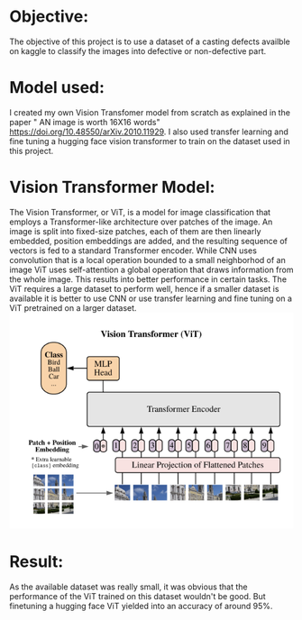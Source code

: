 # Objective:
The objective of this project is to use a dataset of a casting defects availble on kaggle to classify the images into defective or non-defective part.
# Model used:
I created my own Vision Transfomer model from scratch as explained in the paper " AN image is worth 16X16 words" 
https://doi.org/10.48550/arXiv.2010.11929. 
I also used transfer learning and fine tuning a hugging face vision transformer to train on the dataset used in this project.
# Vision Transformer Model:
The Vision Transformer, or ViT, is a model for image classification that employs a Transformer-like architecture over patches of the image. An image is split into fixed-size patches, each of them are then linearly embedded, position embeddings are added, and the resulting sequence of vectors is fed to a standard Transformer encoder. While CNN uses convolution that is a local operation bounded to a small neighborhod of an image ViT uses self-attention a global operation that draws information from the whole image. This results into better performance in certain tasks. The ViT requires a large dataset to perform well, hence if a smaller dataset is available it is better to use CNN or use transfer learning and fine tuning on a ViT pretrained on a larger dataset.
![](ViT.png) 
# Result:
As the available dataset was really small, it was obvious that the performance of the ViT trained on this dataset wouldn't be good. But finetuning a hugging face ViT yielded into an accuracy of around 95%.
